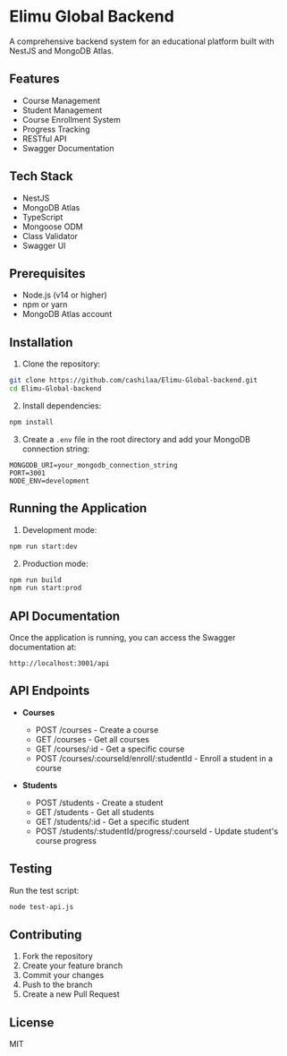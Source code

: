 # Elimu Global Backend

A comprehensive backend system for an educational platform built with NestJS and MongoDB Atlas.

## Features

- Course Management
- Student Management
- Course Enrollment System
- Progress Tracking
- RESTful API
- Swagger Documentation

## Tech Stack

- NestJS
- MongoDB Atlas
- TypeScript
- Mongoose ODM
- Class Validator
- Swagger UI

## Prerequisites

- Node.js (v14 or higher)
- npm or yarn
- MongoDB Atlas account

## Installation

1. Clone the repository:
```bash
git clone https://github.com/cashilaa/Elimu-Global-backend.git
cd Elimu-Global-backend
```

2. Install dependencies:
```bash
npm install
```

3. Create a `.env` file in the root directory and add your MongoDB connection string:
```env
MONGODB_URI=your_mongodb_connection_string
PORT=3001
NODE_ENV=development
```

## Running the Application

1. Development mode:
```bash
npm run start:dev
```

2. Production mode:
```bash
npm run build
npm run start:prod
```

## API Documentation

Once the application is running, you can access the Swagger documentation at:
```
http://localhost:3001/api
```

## API Endpoints

- **Courses**
  - POST /courses - Create a course
  - GET /courses - Get all courses
  - GET /courses/:id - Get a specific course
  - POST /courses/:courseId/enroll/:studentId - Enroll a student in a course

- **Students**
  - POST /students - Create a student
  - GET /students - Get all students
  - GET /students/:id - Get a specific student
  - POST /students/:studentId/progress/:courseId - Update student's course progress

## Testing

Run the test script:
```bash
node test-api.js
```

## Contributing

1. Fork the repository
2. Create your feature branch
3. Commit your changes
4. Push to the branch
5. Create a new Pull Request

## License

MIT
